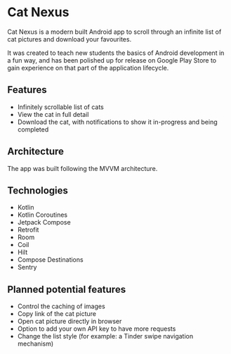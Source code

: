 # Cat Nexus

Cat Nexus is a modern built Android app to scroll through an infinite list of cat pictures and download your favourites.

It was created to teach new students the basics of Android development in a fun way, and has been polished up for release on Google Play Store to gain experience on that part of the application lifecycle.

## Features
- Infinitely scrollable list of cats
- View the cat in full detail
- Download the cat, with notifications to show it in-progress and being completed

## Architecture
The app was built following the MVVM architecture.

## Technologies
- Kotlin
- Kotlin Coroutines
- Jetpack Compose
- Retrofit
- Room
- Coil
- Hilt
- Compose Destinations
- Sentry

## Planned potential features
- Control the caching of images
- Copy link of the cat picture
- Open cat picture directly in browser
- Option to add your own API key to have more requests
- Change the list style (for example: a Tinder swipe navigation mechanism)
